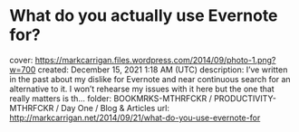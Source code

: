 # What do you actually use Evernote for?

cover: https://markcarrigan.files.wordpress.com/2014/09/photo-1.png?w=700
created: December 15, 2021 1:18 AM (UTC)
description: I’ve written in the past about my dislike for Evernote and near continuous search for an alternative to it. I won’t rehearse my issues with it here but the one that really matters is th…
folder: BOOKMRKS-MTHRFCKR / PRODUCTIVITY-MTHRFCKR / Day One / Blog & Articles
url: http://markcarrigan.net/2014/09/21/what-do-you-use-evernote-for